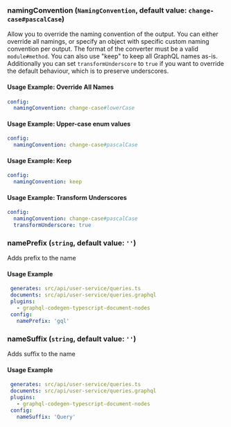 
### namingConvention (`NamingConvention`, default value: `change-case#pascalCase`)

Allow you to override the naming convention of the output. You can either override all namings, or specify an object with specific custom naming convention per output. The format of the converter must be a valid `module#method`. You can also use "keep" to keep all GraphQL names as-is. Additionally you can set `transformUnderscore` to `true` if you want to override the default behaviour, which is to preserve underscores.


#### Usage Example: Override All Names

```yml
config:
  namingConvention: change-case#lowerCase
```
#### Usage Example: Upper-case enum values

```yml
config:
  namingConvention: change-case#pascalCase
```
#### Usage Example: Keep

```yml
config:
  namingConvention: keep
```
#### Usage Example: Transform Underscores

```yml
config:
  namingConvention: change-case#pascalCase
  transformUnderscore: true
```

### namePrefix (`string`, default value: `''`)

Adds prefix to the name


#### Usage Example

```yml
 generates: src/api/user-service/queries.ts
 documents: src/api/user-service/queries.graphql
 plugins:
   - graphql-codegen-typescript-document-nodes
 config:
   namePrefix: 'gql'
```

### nameSuffix (`string`, default value: `''`)

Adds suffix to the name


#### Usage Example

```yml
 generates: src/api/user-service/queries.ts
 documents: src/api/user-service/queries.graphql
 plugins:
   - graphql-codegen-typescript-document-nodes
 config:
   nameSuffix: 'Query'
```